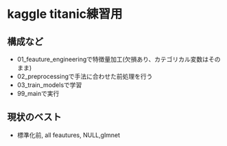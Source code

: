 # kaggle titanic練習用
## 構成など
* 01_feauture_engineeringで特徴量加工(欠損あり、カテゴリカル変数はそのまま)
* 02_preprocessingで手法に合わせた前処理を行う
* 03_train_modelsで学習
* 99_mainで実行

## 現状のベスト
* 標準化前, all feautures, NULL,glmnet